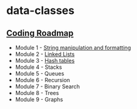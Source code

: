 # data-classes

## [Coding Roadmap](https://www.engineeringwithutsav.com/coding-roadmap)

 - Module 1 - [String manipulation and formatting](dataClasses/libs/module1/README.md)
 - Module 2 - [Linked Lists](dataClasses/libs/module2/README.md)
 - Module 3 - [Hash tables](dataClasses/libs/module3/README.md)
 - Module 4 - Stacks
 - Module 5 - Queues
 - Module 6 - Recursion
 - Module 7 - Binary Search
 - Module 8 - Trees
 - Module 9 - Graphs
